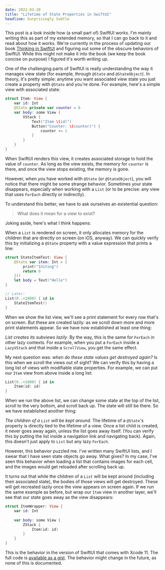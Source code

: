 ```yaml
---
date: 2022-03-28
title: "Lifetime of State Properties in SwiftUI"
headline: Surprisingly Subtle
---
```


This post is a look inside how (a small part of) SwiftUI works. I'm mainly writing this as part of my extended memory, so that I can go back to it and read about how it works. We're currently in the process of updating our book [Thinking in SwiftUI](https://www.objc.io/books/thinking-in-swiftui/) and figuring out some of the obscure behaviors of SwiftUI. While this might not make it into the book (we keep the book concise on purpose) I figured it's worth writing up.

One of the challenging parts of SwiftUI is really understanding the way it manages view state (for example, through `@State` and `@StateObject`). In theory, it's pretty simple: anytime you want associated view state you just create a property with `@State` and you're done. For example, here's a simple view with associated state:

```swift
struct Item: View {
    var id: Int
    @State private var counter = 0
    var body: some View {
        VStack {
            Text("Item \(id)")
            Button("Counter: \(counter)") {
                counter += 1
            }
        }
    }
}
```

When SwiftUI renders this view, it creates associated storage to hold the value of `counter`. As long as the view exists, the memory for `counter` is there, and once the view stops existing, the memory is gone.

However, when you have worked with `@State` (or `@StateObject`), you will notice that there might be some strange behavior. Sometimes your state disappears, especially when working with a `List` (or to be precise: any view that uses `ForEach` directly or indirectly).

To understand this better, we have to ask ourselves an existential question: 

> What does it mean for a view to exist?

Joking aside, here's what I think happens:

When a `List` is rendered on screen, it only allocates memory for the children that are directly on screen (on iOS, anyway). We can quickly verify this by initializing a `@State` property with a value expression that prints a line:

```swift
struct StateItemTest: View {
    @State var item: Int = {
        print("Initing")
        return 0
    }()
    let body = Text("Hello")
}

// Later:
List(0..<1000) { id in
    StateItemTest()
}
```

When we show the list view, we'll see a print statement for every row that's on screen. But these are created lazily: as we scroll down more and more print statements appear. So we have now established at least one thing:

*List creates its subviews lazily*. By the way, this is the same for `ForEach` in other lazy contexts. For example, when you put a `ForEach` inside a `LazyVStack` and that inside a `ScrollView`, you get the same effect.

My next question was: *when do these state values get destroyed again?* Is this when we scroll the views out of sight? We can verify this by having a long list of views with modifiable state properties. For example, we can put our `Item` view from above inside a long list:

```swift
List(0..<1000) { id in
    Item(id: id)
}
```

When we run the above list, we can change some state at the top of the list, scroll to the very bottom, and scroll back up. The state will still be there. So we have established another thing:

*The children of a `List` will be kept around*. The lifetime of a `@State`'s property is directly tied to the lifetime of a view. Once a list child is created, it never goes away again, unless the list goes away itself. (You can verify this by putting the list inside a navigation link and navigating back). Again, this doesn't just apply to `List` but any lazy `ForEach`.

However, this behavior puzzled me. I've written many SwiftUI lists, and I swear that I have seen state objects go away. What gives? In my case, I've seen this behavior when loading a list that contains images for each cell, and the images would get reloaded after scrolling back up.

It turns out that while the children of a `List` will be kept around (including their associated state), the bodies of those views will get destroyed. These will get recreated lazily once the view appears on screen again. If we run the same example as before, but wrap our `Item` view in another layer, we'll see that our state goes away as the view disappears:

```swift
struct ItemWrapper: View {
    var id: Int
    
    var body: some View {
        ZStack {
            Item(id: id)
        }
    }
}
```

This is the behavior in the version of SwiftUI that comes with Xcode 11. The full code is [available as a gist](https://gist.github.com/chriseidhof/440dbdbe9a5fa21ff5439b5f42582a44). The behavior might change in the future, as none of this is documented.
